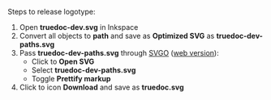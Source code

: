 Steps to release logotype:

1. Open **truedoc-dev.svg** in Inkspace
2. Convert all objects to **path** and save as **Optimized SVG** as **truedoc-dev-paths.svg**
3. Pass **truedoc-dev-paths.svg** through [SVGO](https://github.com/svg/svgo) ([web version](https://jakearchibald.github.io/svgomg/)):
    * Click to **Open SVG**
    * Select **truedoc-dev-paths.svg**
    * Toggle **Prettify markup**
5. Click to icon **Download** and save as **truedoc.svg**
